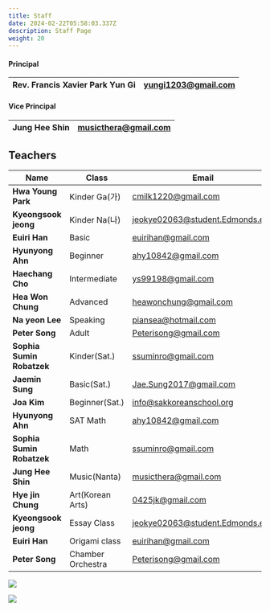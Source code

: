 ```yaml
---
title: Staff
date: 2024-02-22T05:58:03.337Z
description: Staff Page
weight: 20
---
```

#### **Principal**

| Rev. Francis Xavier Park Yun Gi | yungi1203@gmail.com |
| ------------------------------- | ------------------- |

#### **Vice Principal**

| Jung Hee Shin | musicthera@gmail.com |
| ------------- | -------------------- |

## **Teachers**

| Name                      | Class             | Email                           |
| ------------------------- | ----------------- | ------------------------------- |
| **Hwa Young Park**        | Kinder Ga(가)      | cmilk1220@gmail.com             |
| **Kyeongsook jeong**      | Kinder Na(나)      | jeokye02063@student.Edmonds.edu |
| **Euiri Han**             | Basic             | euirihan@gmail.com              |
| **Hyunyong Ahn**          | Beginner          | ahy10842@gmail.com              |
| **Haechang Cho**          | Intermediate      | ys99198@gmail.com               |
| **Hea Won Chung**         | Advanced          | heawonchung@gmail.com           |
| **Na yeon Lee**           | Speaking          | piansea@hotmail.com             |
| **Peter Song**            | Adult             | Peterisong@gmail.com            |
| **Sophia Sumin Robatzek** | Kinder(Sat.)      | ssuminro@gmail.com              |
| **Jaemin Sung**           | Basic(Sat.)       | Jae.Sung2017@gmail.com          |
| **Joa Kim**               | Beginner(Sat.)    | info@sakkoreanschool.org        |
| **Hyunyong Ahn**          | SAT Math          | ahy10842@gmail.com              |
| **Sophia Sumin Robatzek** | Math              | ssuminro@gmail.com              |
| **Jung Hee Shin**         | Music(Nanta)      | musicthera@gmail.com            |
| **Hye jin Chung**         | Art(Korean Arts)  | 0425jk@gmail.com                |
| **Kyeongsook jeong**      | Essay Class       | jeokye02063@student.Edmonds.edu |
| **Euiri Han**             | Origami class     | euirihan@gmail.com              |
| **Peter Song**            | Chamber Orchestra | Peterisong@gmail.com            |

![](/img/교사사진.jpg)

![](/img/조직도.png)
